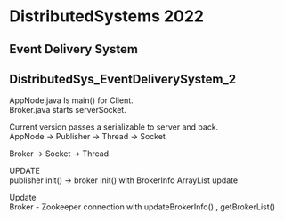 # DistributedSystems  2022 
## Event Delivery System

## DistributedSys_EventDeliverySystem_2


AppNode.java Is main() for Client. <br>
Broker.java starts serverSocket. <br>

Current version passes a serializable to server and back. <br>
AppNode -> Publisher -> Thread -> Socket <br>

Broker -> Socket -> Thread <br>

UPDATE<br>
publisher init() -> broker init() with BrokerInfo ArrayList update 

Update<br>
Broker - Zookeeper connection with updateBrokerInfo() , getBrokerList()
